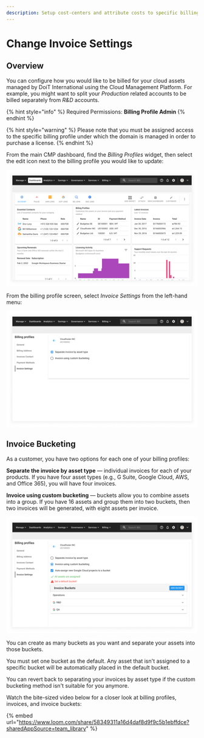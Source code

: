 ```yaml
---
description: Setup cost-centers and attribute costs to specific billing profiles
---
```


# Change Invoice Settings

## Overview

You can configure how you would like to be billed for your cloud assets managed by DoiT International using the Cloud Management Platform. For example, you might want to split your _Production_ related accounts to be billed separately from _R\&D_ accounts.

{% hint style="info" %}
Required Permissions: **Billing Profile Admin**
{% endhint %}

{% hint style="warning" %}
Please note that you must be assigned access to the specific billing profile under which the domain is managed in order to purchase a license.
{% endhint %}

From the main CMP dashboard, find the _Billing Profiles_ widget, then select the edit icon next to the billing profile you would like to update:

![A screenshot of the CMP dashboard](../.gitbook/assets/cmp-dashboard.png)

From the billing profile screen, select _Invoice Settings_ from the left-hand menu:

![A screenshot of the _Invoice Settings_ screen](../.gitbook/assets/cmp-invoice-settings-screen.png)

## Invoice Bucketing

As a customer, you have two options for each one of your billing profiles:

**Separate the invoice by asset type** &mdash; individual invoices for each of your products. <!-- textlint-disable max-comma -->If you have four asset types (e.g., G Suite, Google Cloud, AWS, and Office 365), you will have four invoices.<!-- textlint-enable -->

**Invoice using custom bucketing** &mdash; buckets allow you to combine assets into a group. If you have 16 assets and group them into two buckets, then two invoices will be generated, with eight assets per invoice.

![A screenshot showing you the custom bucketing option](../.gitbook/assets/cmp-invoice-custom-bucketing.png)

You can create as many buckets as you want and separate your assets into those buckets.

You must set one bucket as the default. Any asset that isn't assigned to a specific bucket will be automatically placed in the default bucket.

You can revert back to separating your invoices by asset type if the custom bucketing method isn't suitable for you anymore.

Watch the bite-sized video below for a closer look at billing profiles, invoices, and invoice buckets:

{% embed url="https://www.loom.com/share/58349311a16d4daf8d9f9c5b1ebffdce?sharedAppSource=team_library" %}
